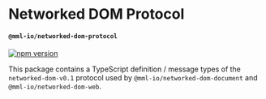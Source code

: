 # Networked DOM Protocol
#### `@mml-io/networked-dom-protocol`

[![npm version](https://img.shields.io/npm/v/@mml-io/networked-dom-protocol.svg?style=flat)](https://www.npmjs.com/package/@mml-io/networked-dom-protocol)

This package contains a TypeScript definition / message types of the `networked-dom-v0.1` protocol used by `@mml-io/networked-dom-document` and `@mml-io/networked-dom-web`.

